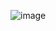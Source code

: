 ![image](https://github.com/StalinidzeCorp/django-clicker/assets/24876285/cfff017b-a68c-4cf7-9097-75844eb3e96f)

